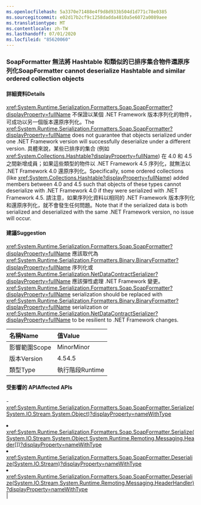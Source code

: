 ```yaml
---
ms.openlocfilehash: 5a3370e71488e4f9d8d933b504d1d771c78e0385
ms.sourcegitcommit: e02d17b2cf9c1258dadda4810a5e6072a0089aee
ms.translationtype: MT
ms.contentlocale: zh-TW
ms.lasthandoff: 07/01/2020
ms.locfileid: "85620060"
---
```

### <a name="soapformatter-cannot-deserialize-hashtable-and-similar-ordered-collection-objects"></a><span data-ttu-id="d65fc-101">SoapFormatter 無法將 Hashtable 和類似的已排序集合物件還原序列化</span><span class="sxs-lookup"><span data-stu-id="d65fc-101">SoapFormatter cannot deserialize Hashtable and similar ordered collection objects</span></span>

#### <a name="details"></a><span data-ttu-id="d65fc-102">詳細資料</span><span class="sxs-lookup"><span data-stu-id="d65fc-102">Details</span></span>

<span data-ttu-id="d65fc-103"><xref:System.Runtime.Serialization.Formatters.Soap.SoapFormatter?displayProperty=fullName> 不保證以某個 .NET Framework 版本序列化的物件，可成功以另一個版本還原序列化。</span><span class="sxs-lookup"><span data-stu-id="d65fc-103">The <xref:System.Runtime.Serialization.Formatters.Soap.SoapFormatter?displayProperty=fullName> does not guarantee that objects serialized under one .NET Framework version will successfully deserialize under a different version.</span></span> <span data-ttu-id="d65fc-104">具體來說，某些已排序的集合 (例如 <xref:System.Collections.Hashtable?displayProperty=fullName>) 在 4.0 和 4.5 之間新增成員；如果這些類型的物件以 .NET Framework 4.5 序列化，就無法以 .NET Framework 4.0 還原序列化。</span><span class="sxs-lookup"><span data-stu-id="d65fc-104">Specifically, some ordered collections (like <xref:System.Collections.Hashtable?displayProperty=fullName>) added members between 4.0 and 4.5 such that objects of these types cannot deserialize with .NET Framework 4.0 if they were serialized with .NET Framework 4.5.</span></span> <span data-ttu-id="d65fc-105">請注意，如果序列化資料以相同的 .NET Framework 版本序列化和還原序列化，就不會發生任何問題。</span><span class="sxs-lookup"><span data-stu-id="d65fc-105">Note that if the serialized data is both serialized and deserialized with the same .NET Framework version, no issue will occur.</span></span>

#### <a name="suggestion"></a><span data-ttu-id="d65fc-106">建議</span><span class="sxs-lookup"><span data-stu-id="d65fc-106">Suggestion</span></span>

<span data-ttu-id="d65fc-107"><xref:System.Runtime.Serialization.Formatters.Soap.SoapFormatter?displayProperty=fullName> 應該取代為 <xref:System.Runtime.Serialization.Formatters.Binary.BinaryFormatter?displayProperty=fullName> 序列化或 <xref:System.Runtime.Serialization.NetDataContractSerializer?displayProperty=fullName> 應該彈性處理 .NET Framework 變更。</span><span class="sxs-lookup"><span data-stu-id="d65fc-107"><xref:System.Runtime.Serialization.Formatters.Soap.SoapFormatter?displayProperty=fullName> serialization should be replaced with <xref:System.Runtime.Serialization.Formatters.Binary.BinaryFormatter?displayProperty=fullName> serialization or <xref:System.Runtime.Serialization.NetDataContractSerializer?displayProperty=fullName> to be resilient to .NET Framework changes.</span></span>

| <span data-ttu-id="d65fc-108">名稱</span><span class="sxs-lookup"><span data-stu-id="d65fc-108">Name</span></span>    | <span data-ttu-id="d65fc-109">值</span><span class="sxs-lookup"><span data-stu-id="d65fc-109">Value</span></span>       |
|:--------|:------------|
| <span data-ttu-id="d65fc-110">影響範圍</span><span class="sxs-lookup"><span data-stu-id="d65fc-110">Scope</span></span>   |<span data-ttu-id="d65fc-111">Minor</span><span class="sxs-lookup"><span data-stu-id="d65fc-111">Minor</span></span>|
|<span data-ttu-id="d65fc-112">版本</span><span class="sxs-lookup"><span data-stu-id="d65fc-112">Version</span></span>|<span data-ttu-id="d65fc-113">4.5</span><span class="sxs-lookup"><span data-stu-id="d65fc-113">4.5</span></span>|
|<span data-ttu-id="d65fc-114">類型</span><span class="sxs-lookup"><span data-stu-id="d65fc-114">Type</span></span>|<span data-ttu-id="d65fc-115">執行階段</span><span class="sxs-lookup"><span data-stu-id="d65fc-115">Runtime</span></span>

#### <a name="affected-apis"></a><span data-ttu-id="d65fc-116">受影響的 API</span><span class="sxs-lookup"><span data-stu-id="d65fc-116">Affected APIs</span></span>

-<xref:System.Runtime.Serialization.Formatters.Soap.SoapFormatter.Serialize(System.IO.Stream,System.Object)?displayProperty=nameWithType></li><li><xref:System.Runtime.Serialization.Formatters.Soap.SoapFormatter.Serialize(System.IO.Stream,System.Object,System.Runtime.Remoting.Messaging.Header[])?displayProperty=nameWithType></li><li><xref:System.Runtime.Serialization.Formatters.Soap.SoapFormatter.Deserialize(System.IO.Stream)?displayProperty=nameWithType></li><li><xref:System.Runtime.Serialization.Formatters.Soap.SoapFormatter.Deserialize(System.IO.Stream,System.Runtime.Remoting.Messaging.HeaderHandler)?displayProperty=nameWithType></li></ul>|
